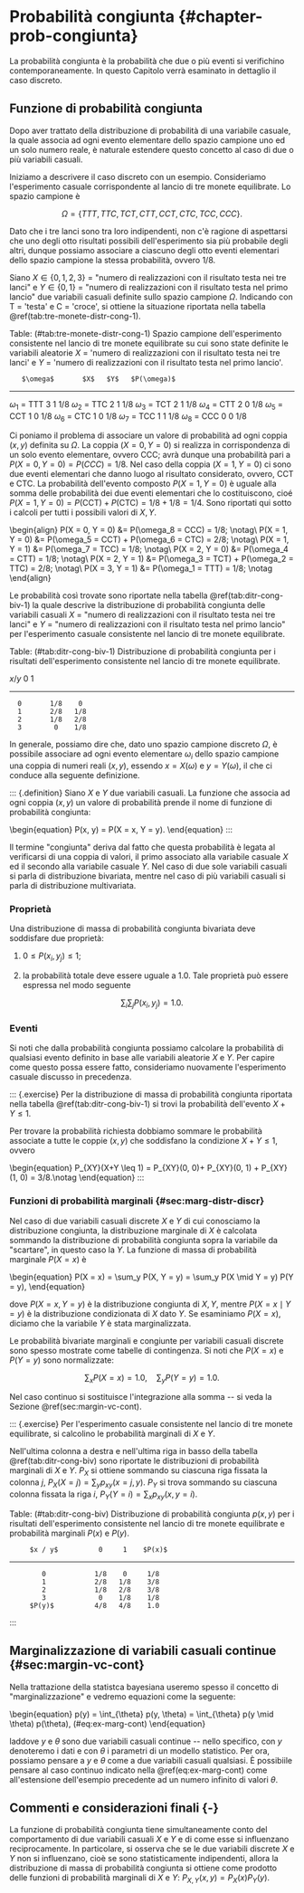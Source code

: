 # Probabilità congiunta {#chapter-prob-congiunta}



La probabilità congiunta è la probabilità che due o più eventi si verifichino contemporaneamente. In questo Capitolo verrà esaminato in dettaglio il caso discreto. 

## Funzione di probabilità congiunta

Dopo aver trattato della distribuzione di probabilità di una variabile casuale, la quale associa ad ogni evento elementare dello spazio campione uno ed un solo numero reale, è naturale estendere questo concetto al caso di due o più variabili casuali. 

Iniziamo a descrivere il caso discreto con un esempio. Consideriamo l'esperimento casuale corrispondente al lancio di tre monete equilibrate. Lo spazio campione è

$$
\Omega = \{TTT, TTC, TCT, CTT, CCT, CTC, TCC, CCC\}.
$$ 

Dato che i tre lanci sono tra loro indipendenti, non c'è ragione di aspettarsi che uno degli otto risultati possibili dell'esperimento sia più probabile degli altri, dunque possiamo associare a ciascuno degli otto eventi elementari dello spazio campione la stessa probabilità, ovvero 1/8.

Siano $X \in \{0, 1, 2, 3\}$ = "numero di realizzazioni con il risultato testa nei tre lanci" e $Y \in \{0, 1\}$ = "numero di realizzazioni con il risultato testa nel primo lancio" due variabili casuali definite sullo spazio campione $\Omega$. Indicando con T = 'testa' e C = 'croce', si ottiene la situazione riportata nella tabella \@ref(tab:tre-monete-distr-cong-1).

Table: (\#tab:tre-monete-distr-cong-1) Spazio campione dell'esperimento consistente nel lancio di tre monete equilibrate su cui sono state definite le variabili aleatorie $X$ = 'numero di realizzazioni con il risultato testa nei tre lanci' e $Y$ = 'numero di realizzazioni con il risultato testa nel primo lancio'.

       $\omega$       $X$   $Y$   $P(\omega)$
  ------------------ ----- ----- -------------
   $\omega_1$ = TTT    3     1        1/8
   $\omega_2$ = TTC    2     1        1/8
   $\omega_3$ = TCT    2     1        1/8
   $\omega_4$ = CTT    2     0        1/8
   $\omega_5$ = CCT    1     0        1/8
   $\omega_6$ = CTC    1     0        1/8
   $\omega_7$ = TCC    1     1        1/8
   $\omega_8$ = CCC    0     0        1/8

Ci poniamo il problema di associare un valore di probabilità ad ogni coppia $(x, y)$ definita su $\Omega$. La coppia $(X = 0, Y = 0)$ si realizza in corrispondenza di un solo evento elementare, ovvero CCC; avrà dunque una probabilità pari a $P(X=0, Y=0) = P(CCC) = 1/8$. Nel caso della coppia $(X = 1, Y = 0)$ ci sono due eventi elementari che danno luogo al risultato considerato, ovvero, CCT e CTC. La probabilità dell'evento composto $P(X=1, Y=0)$ è uguale alla somma delle probabilità dei due eventi elementari che lo costituiscono, cioé $P(X=1, Y=0) = P(\mbox{CCT}) + P(\mbox{CTC}) = 1/8 + 1/8 = 1/4$. Sono riportati qui sotto i calcoli per tutti i possibili valori di $X, Y$.

\begin{align}
P(X = 0, Y = 0) &= P(\omega_8 = CCC) = 1/8; \notag\\
P(X = 1, Y = 0) &= P(\omega_5 = CCT) + P(\omega_6 = CTC) = 2/8; \notag\\
P(X = 1, Y = 1) &= P(\omega_7 = TCC) = 1/8; \notag\\
P(X = 2, Y = 0) &= P(\omega_4 = CTT) = 1/8; \notag\\
P(X = 2, Y = 1) &= P(\omega_3 = TCT) + P(\omega_2 = TTC) = 2/8; \notag\\
P(X = 3, Y = 1) &= P(\omega_1 = TTT) = 1/8; \notag
\end{align}

Le probabilità così trovate sono riportate nella tabella \@ref(tab:ditr-cong-biv-1) la quale descrive la distribuzione di probabilità congiunta delle variabili casuali $X$ = "numero di realizzazioni con il risultato testa nei tre lanci" e $Y$ = "numero di realizzazioni con il risultato testa nel primo lancio" per l'esperimento casuale consistente nel lancio di tre monete equilibrate.

Table: (\#tab:ditr-cong-biv-1) Distribuzione di probabilità congiunta per i risultati dell'esperimento consistente nel lancio di tre monete equilibrate.

   $x / y$      0     1   
  ---------- ----- ----- 
      0       1/8    0   
      1       2/8   1/8  
      2       1/8   2/8  
      3        0    1/8  

In generale, possiamo dire che, dato uno spazio campione discreto $\Omega$, è possibile associare ad ogni evento elementare $\omega_i$ dello spazio campione una coppia di numeri reali $(x, y)$, essendo $x = X(\omega)$ e $y = Y(\omega)$, il che ci conduce alla seguente definizione.

::: {.definition}
Siano $X$ e $Y$ due variabili casuali. La funzione che associa ad ogni coppia $(x, y)$ un valore di probabilità prende il nome di funzione di probabilità congiunta:

\begin{equation}
P(x, y) = P(X = x, Y = y).
\end{equation}
::: 

Il termine "congiunta" deriva dal fatto che questa probabilità è legata al verificarsi di una coppia di valori, il primo associato alla variabile casuale $X$ ed il secondo alla variabile casuale $Y$. Nel caso di due sole variabili casuali si parla di distribuzione bivariata, mentre nel caso di più variabili casuali si parla di distribuzione multivariata.

<!-- ::: {.remark} -->
<!-- La regola della catena, $P(A \cap B) = P(A)P(B \mid A)$, permette il calcolo di qualsiasi membro della distribuzione congiunta di un insieme di variabili casuali utilizzando solo le probabilità condizionate. Nel caso di 4 eventi, per esempio, la regola della catena diventa -->

<!-- $$ -->
<!-- P(A_1, A_2, A_3, A_4) = P(A_1) P(A_2 \mid A_1) P(A_3 \mid A_1, A_2) P(A_4 \mid A_1, A_2, A_3). -->
<!-- $$ -->
<!-- ::: -->

### Proprietà

Una distribuzione di massa di probabilità congiunta bivariata deve soddisfare due proprietà:

1.  $0 \leq P(x_i, y_j) \leq 1$;

2.  la probabilità totale deve essere uguale a $1.0$. Tale proprietà può essere espressa nel modo seguente

$$
\sum_{i} \sum_{j} P(x_i, y_j) = 1.0.
$$

### Eventi

Si noti che dalla probabilità congiunta possiamo calcolare la probabilità di qualsiasi evento definito in base alle variabili aleatorie $X$ e $Y$. Per capire come questo possa essere fatto, consideriamo nuovamente l'esperimento casuale discusso in precedenza.

::: {.exercise}
Per la distribuzione di massa di probabilità congiunta riportata nella tabella \@ref(tab:ditr-cong-biv-1) si trovi la probabilità dell'evento $X+Y \leq 1$.

Per trovare la probabilità richiesta dobbiamo sommare le probabilità associate a tutte le coppie $(x,y)$ che soddisfano la condizione $X+Y \leq 1$, ovvero

\begin{equation}
P_{XY}(X+Y \leq 1) = P_{XY}(0, 0)+ P_{XY}(0, 1) + P_{XY}(1, 0) = 3/8.\notag
\end{equation}
::: 

### Funzioni di probabilità marginali {#sec:marg-distr-discr}

<!-- La distribuzione marginale di un sottoinsieme di variabili casuali è la distribuzione di probabilità delle variabili contenute nel sottoinsieme. Come spiegato da [Wikipedia](https://it.wikipedia.org/wiki/Distribuzione_marginale): *il termine variabile marginale è usato per riferirsi a quelle variabili nel sottoinsieme delle variabili che vengono trattenute ovvero utilizzate. Questo termine, marginale, è attribuito ai valori ottenuti ad esempio sommando in una tabella di valori lungo le righe oppure lungo le colonne, trascrivendo il risultato appunto a margine rispettivamente della riga o colonna sommata. La distribuzione delle variabili marginali (la distribuzione marginale) è ottenuta mediante marginalizzazione sopra le variabili da "scartare", e le variabili scartate sono dette fuori marginalizzate.* -->

Nel caso di due variabili casuali discrete $X$ e $Y$ di cui conosciamo la distribuzione congiunta, la distribuzione marginale di $X$ è calcolata sommando la distribuzione di probabilità congiunta sopra la variabile da "scartare", in questo caso la $Y$. La funzione di massa di probabilità marginale $P(X=x)$ è

\begin{equation}
P(X = x) = \sum_y P(X, Y = y) = \sum_y P(X \mid Y = y) P(Y = y),
\end{equation}

dove $P(X = x,Y = y)$ è la distribuzione congiunta di $X, Y$, mentre $P(X = x \mid Y = y)$ è la distribuzione condizionata di $X$ dato $Y$. Se esaminiamo $P(X=x)$, diciamo che la variabile $Y$ è stata marginalizzata. 

Le probabilità bivariate marginali e congiunte per variabili casuali discrete sono spesso mostrate come tabelle di contingenza. Si noti che $P(X = x)$ e $P(Y = y)$ sono normalizzate:

$$
\sum_x P(X=x) = 1.0, \quad \sum_y P(Y=y) = 1.0.
$$

Nel caso continuo si sostituisce l'integrazione alla somma -- si veda la Sezione \@ref(sec:margin-vc-cont). 

::: {.exercise}
Per l'esperimento casuale consistente nel lancio di tre monete equilibrate, si calcolino le probabilità marginali di $X$ e $Y$.

Nell'ultima colonna a destra e nell'ultima riga in basso della tabella \@ref(tab:ditr-cong-biv) sono riportate le distribuzioni di probabilità marginali di $X$ e $Y$. $P_X$ si ottiene sommando su ciascuna riga fissata la colonna $j$, $P_X(X = j) = \sum_y p_{xy}(x = j, y)$. $P_Y$ si trova sommando su ciascuna colonna fissata la riga $i,$ $P_Y (Y = i) = \sum_x p_{xy}(x, y = i)$.

Table: (\#tab:ditr-cong-biv) Distribuzione di probabilità congiunta $p(x,y)$ per i risultati dell'esperimento consistente nel lancio di tre monete equilibrate e  probabilità marginali $P(x)$ e $P(y)$.

         $x / y$          0     1    $P(x)$
  --------------------- ----- ----- --------
            0            1/8    0     1/8
            1            2/8   1/8    3/8
            2            1/8   2/8    3/8
            3             0    1/8    1/8
         $P(y)$          4/8   4/8    1.0

:::

## Marginalizzazione di variabili casuali continue {#sec:margin-vc-cont}

Nella trattazione della statistca bayesiana useremo spesso il concetto di "marginalizzazione" e vedremo equazioni come la seguente:

\begin{equation}
p(y) = \int_{\theta} p(y, \theta) = \int_{\theta} p(y \mid \theta) p(\theta),
(\#eq:ex-marg-cont)
\end{equation}

laddove $y$ e $\theta$ sono due variabili casuali continue -- nello specifico, con $y$ denoteremo i dati e con $\theta$ i parametri di un modello statistico. Per ora, possiamo pensare a $y$ e $\theta$ come a due variabili casuali qualsiasi. È possibiile pensare al caso continuo indicato nella \@ref(eq:ex-marg-cont) come all'estensione dell'esempio precedente ad un numero infinito di valori $\theta$.

<!-- Per meglio comprendere la \@ref(eq:ex-marg-cont) possiamo esaminare il corrispondente caso discreto nel quale sostituiamo semplicemente l'integrale con una somma, il che ci riporta alla situazione descritta nella Sezione \@ref(sec:marg-distr-discr). Possiamo dunque scrivere: -->

<!-- \begin{equation} -->
<!-- p(y) = \sum_{\theta} p(y, \theta) = \sum_{\theta} p(y \mid \theta) p(\theta). -->
<!-- (\#eq:ex-marginalization) -->
<!-- \end{equation} -->

<!-- Esaminiamo un semplice esempio numerico. Siano $y$ e $\theta$ due variabili discrete aventi la distribuzione di massa di probabilità congiunta riportata nella tabella \@ref(tab:ex-marg). -->

<!-- Table: (\#tab:ex-marg) Distribuzione di probabilità congiunta $p(y, \theta)$ per due variabili casuali discrete. -->

<!--          $y / \theta$    0     1    $p(y)$ -->
<!--   --------------------- ----- ----- -------- -->
<!--             0            0.1  0.2    0.3 -->
<!--             1            0.3  0.4    0.7 -->
<!--     $p(\theta)$          0.4  0.6    1.0 -->
<!--   --------------------- ----- ----- -------- -->

<!-- Applicando la \@ref(eq:ex-marginalization), la distribuzione marginale $p(y) = \{0.3, 0.7\}$ può essere trovata nel modo seguente: -->

<!-- $$ -->
<!-- \begin{pmatrix} -->
<!--     0.1 / 0.4 \\ -->
<!--     0.3 / 0.4 -->
<!-- \end{pmatrix} \cdot 0.4 + -->
<!-- \begin{pmatrix} -->
<!--     0.2 / 0.6 \\ -->
<!--     0.4 / 0.6 -->
<!-- \end{pmatrix} \cdot 0.6 = -->
<!-- \begin{pmatrix} -->
<!--     0.3 \\ -->
<!--    0.7 -->
<!-- \end{pmatrix}. -->
<!-- $$ -->

<!-- È possibiile pensare al caso continuo indicato nella \@ref(eq:ex-marg-cont) come all'estensione dell'esempio presente ad un numero infinito di valori $\theta$. -->

## Commenti e considerazioni finali {-}

La funzione di probabilità congiunta tiene simultaneamente conto del
comportamento di due variabili casuali $X$ e $Y$ e di come esse si
influenzano reciprocamente. In particolare, si osserva che se le due
variabili discrete $X$ e $Y$ non si influenzano, cioè se sono statisticamente indipendenti, allora la distribuzione di massa di probabilità congiunta si ottiene
come prodotto delle funzioni di probabilità marginali di $X$ e $Y$:
$P_{X, Y}(x, y) = P_X(x) P_Y(y)$.

